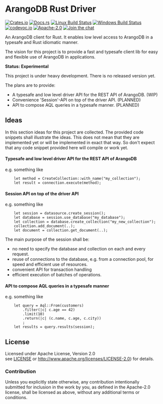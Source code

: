 
# ArangoDB Rust Driver

[![Crates.io][crb]][crl]
[![Docs.rs][dcb]][dcl]
[![Linux Build Status][tcb]][tcl]
[![Windows Build Status][avb]][avl]
[![codevoc.io][cvb]][cvl]
[![Apache-2.0][lib]][lil]
[![Join the chat][gcb]][gcl]

[crb]: https://img.shields.io/crates/v/arangodb_client.svg
[dcb]: https://docs.rs/arangodb_client/badge.svg
[tcb]: https://travis-ci.org/innoave/arangodb-rust-driver.svg?branch=master
[avb]: https://ci.appveyor.com/api/projects/status/github/innoave/arangodb-rust-driver?branch=master&svg=true
[cvb]: https://codecov.io/gh/innoave/arangodb-rust-driver/branch/master/graph/badge.svg
[lib]: https://img.shields.io/badge/license-Apache%2D%2D2%2E0-blue.svg
[gcb]: https://badges.gitter.im/innoave/arangodb-rust-driver.svg

[crl]: https://crates.io/crates/arangodb_client
[dcl]: https://docs.rs/arangodb_client
[tcl]: https://travis-ci.org/innoave/arangodb-rust-driver
[avl]: https://ci.appveyor.com/project/innoave/arangodb-rust-driver
[cvl]: https://codecov.io/github/innoave/arangodb-rust-driver?branch=master
[lil]: https://www.apache.org/licenses/LICENSE-2.0
[gcl]: https://gitter.im/innoave/arangodb-rust-driver

An ArangoDB client for Rust. It enables low level access to ArangoDB in a
typesafe and Rust idiomatic manner. 

<!--TODO uncomment this section once the first release has been published
[Documentation](https://docs.rs/arangodb_client)
-->

The vision for this project is to provide a fast and typesafe client lib for
easy and flexible use of ArangoDB in applications.  

**Status: Experimental**

This project is under heavy development. There is no released version yet.

The plans are to provide:

* A typesafe and low level driver API for the REST API of ArangoDB. (WIP)
* Convenience 'Session'-API on top of the driver API. (PLANNED)
* API to compose AQL queries in a typesafe manner. (PLANNED)

## Ideas

In this section ideas for this project are collected. The provided code
snippets shall illustrate the ideas. This does not mean that they are
implemented yet or will be implemented in exact that way. So don't
expect that any code snippet provided here will compile or work yet. 

#### Typesafe and low level driver API for the REST API of ArangoDB

e.g. something like

```
    let method = CreateCollection::with_name("my_collection");
    let result = connection.execute(method);
```

#### Session API on top of the driver API

e.g. something like

```
    let session = datasource.create_session();
    let database = session.use_database("my_database");
    let collection = database.create_collection("my_new_collection");
    collection.add_document(..);
    let document = collection.get_document(..);
```

The main purpose of the session shall be:
* no need to specify the database and collection on each and every request.
* reuse of connections to the database, e.g. from a connection pool, for
  speed and efficient use of resources.
* convenient API for transaction handling
* efficient execution of batches of operations.

#### API to compose AQL queries in a typesafe manner

e.g. something like

```
    let query = Aql::From(customers)
        .filter(|c| c.age == 42)
        .limit(10)
        .return(|c| (c.name, c.age, c.city))
        ;
    let results = query.results(session);
```


<!--TODO uncomment this section once the first release has been published
## Usage

Add this to your `Cargo.toml`:

```toml
[dependencies]
arangodb_client = "0.1"
```

And add this to your crate:

```rust
extern crate arangodb_client;
```

See the [client example](./examples/client.rs) for a working example.
-->

## License

Licensed under Apache License, Version 2.0<br/>
see [LICENSE](LICENSE) or http://www.apache.org/licenses/LICENSE-2.0) for details.

### Contribution

Unless you explicitly state otherwise, any contribution intentionally submitted
for inclusion in the work by you, as defined in the Apache-2.0 license, shall be licensed as above, without any
additional terms or conditions.
